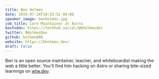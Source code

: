 ```yaml
---
title: Ben Holmes
date: 2019-07-24T18:52:51-04:00
speaker_image: benholmes.jpg
job_title: Core Maintainer at Astro
mastodon: https://techhub.social/@bholmesdev
twitter: BHolmesDev
github: holben888
website: https://bholmes.dev/
draft: false
---
```


Ben is an open source maintainer, teacher, and whiteboardist making the web a little better. You'll find him hacking on Astro or sharing bite-sized learnings on [wtw.dev](https://wtw.dev).

